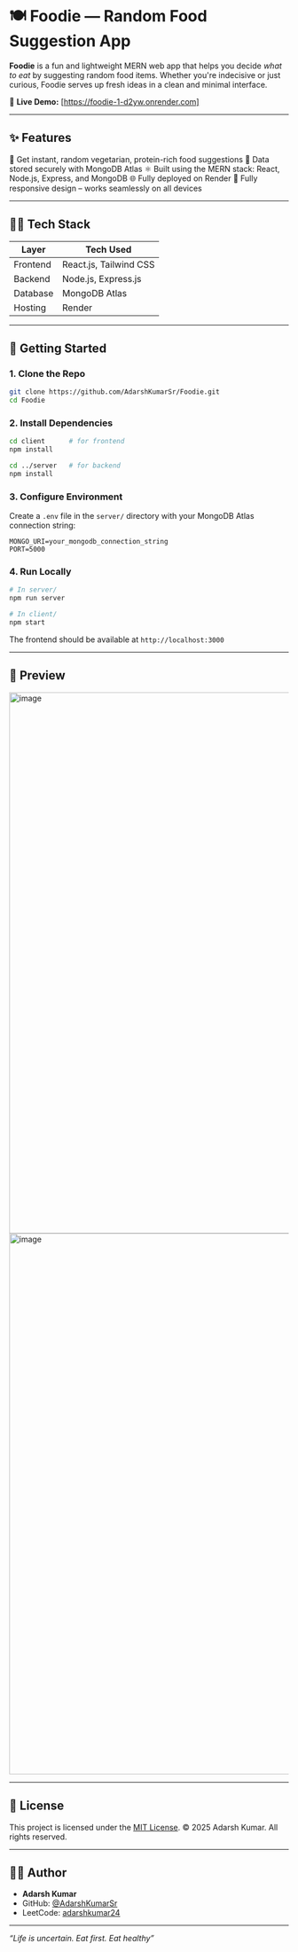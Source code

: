 # 🍽️ Foodie — Random Food Suggestion App

**Foodie** is a fun and lightweight MERN web app that helps you decide *what to eat* by suggesting random food items. Whether you're indecisive or just curious, Foodie serves up fresh ideas in a clean and minimal interface.

🔗 **Live Demo:** [https://foodie-1-d2yw.onrender.com]

---

## ✨ Features

🥦 Get instant, random vegetarian, protein-rich food suggestions
💾 Data stored securely with MongoDB Atlas
⚛️ Built using the MERN stack: React, Node.js, Express, and MongoDB
🌐 Fully deployed on Render
📱 Fully responsive design – works seamlessly on all devices

---

## 🧑‍💻 Tech Stack

| Layer       | Tech Used                     |
|-------------|-------------------------------|
| Frontend    | React.js, Tailwind CSS        |
| Backend     | Node.js, Express.js           |
| Database    | MongoDB Atlas                 |
| Hosting     | Render                        |

---

## 🚀 Getting Started

### 1. Clone the Repo

```bash
git clone https://github.com/AdarshKumarSr/Foodie.git
cd Foodie
````

### 2. Install Dependencies

```bash
cd client      # for frontend
npm install

cd ../server   # for backend
npm install
```

### 3. Configure Environment

Create a `.env` file in the `server/` directory with your MongoDB Atlas connection string:

```env
MONGO_URI=your_mongodb_connection_string
PORT=5000
```

### 4. Run Locally

```bash
# In server/
npm run server

# In client/
npm start
```

The frontend should be available at `http://localhost:3000`

---

## 📸 Preview

<img width="1857" height="976" alt="image" src="https://github.com/user-attachments/assets/48931617-e050-43d8-af8a-58785593ca1d" />
<img width="1859" height="976" alt="image" src="https://github.com/user-attachments/assets/a7aaf4d1-464c-4136-838a-fd9f9aad1b7e" />


---

## 📄 License

This project is licensed under the [MIT License](LICENSE).
© 2025 Adarsh Kumar. All rights reserved.

---

## 🙋‍♂️ Author

* **Adarsh Kumar**
* GitHub: [@AdarshKumarSr](https://github.com/AdarshKumarSr)
* LeetCode: [adarshkumar24](https://leetcode.com/u/adarshkumar24/)

---

*“Life is uncertain. Eat first. Eat healthy”*

